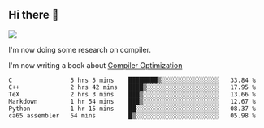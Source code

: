 


<!--
**liusy58/liusy58** is a ✨ _special_ ✨ repository because its `README.md` (this file) appears on your GitHub profile.

Here are some ideas to get you started:

- 🔭 I’m currently working on ...
- 🌱 I’m currently learning ...
- 👯 I’m looking to collaborate on ...
- 🤔 I’m looking for help with ...
- 💬 Ask me about ...
- 📫 How to reach me: ...
- 😄 Pronouns: ...
- ⚡ Fun fact: ...
-->
<!--
![](https://komarev.com/ghpvc/?username=liusy58&color=brightgreen&label=PROFILE+VIEWS)




- 🔭 I’m currently working on my .
- 📫 How to reach me:plz contact me by [email](liusy58@,ail2.sysu.edu.cn) or WeChat(LIUSIYU_58)
- 🏫 I'm an undergraduate in Sun-Yat-sen University majoring in the computer science. Expected to graduate in Spring 2021.
- 👯 I'm now interested in System such as OS, Compiler and Database. 
- 🤔 I’m looking for help with Database System.
-->

## Hi there 👋
![](https://komarev.com/ghpvc/?username=liusy58&color=brightgreen&label=PROFILE+VIEWS)



I'm now doing some research on compiler.

I'm now writing a book about [Compiler Optimization](https://github.com/liusy58/CompilerNotes/blob/master/main.pdf)


 <!--START_SECTION:waka-->

```text
C                5 hrs 5 mins    ████████▒░░░░░░░░░░░░░░░░   33.84 %
C++              2 hrs 42 mins   ████▒░░░░░░░░░░░░░░░░░░░░   17.95 %
TeX              2 hrs 3 mins    ███▒░░░░░░░░░░░░░░░░░░░░░   13.66 %
Markdown         1 hr 54 mins    ███▒░░░░░░░░░░░░░░░░░░░░░   12.67 %
Python           1 hr 15 mins    ██░░░░░░░░░░░░░░░░░░░░░░░   08.37 %
ca65 assembler   54 mins         █▒░░░░░░░░░░░░░░░░░░░░░░░   05.98 %
```

<!--END_SECTION:waka-->
